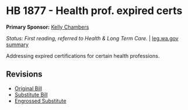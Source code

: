 # HB 1877 - Health prof. expired certs
**Primary Sponsor:** [Kelly Chambers](/person/leg/chambers_ke.md)

*Status: First reading, referred to Health & Long Term Care.* | [leg.wa.gov summary](https://app.leg.wa.gov/billsummary?BillNumber=1877&Year=2021)

Addressing expired certifications for certain health professions.

## Revisions
* [Original Bill](1/)
* [Substitute Bill](S/)
* [Engrossed Substitute](S.E/)